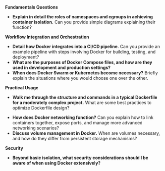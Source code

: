 **Fundamentals Questions**
+ **Explain in detail the roles of namespaces and cgroups in achieving container isolation.** Can you provide simple diagrams explaining their function?



**Workflow Integration and Orchestration**

- **Detail how Docker integrates into a CI/CD pipeline.** Can you provide an example pipeline with steps involving Docker for building, testing, and deployment?
- **What are the purposes of Docker Compose files, and how are they used in development and production settings?**
- **When does Docker Swarm or Kubernetes become necessary?** Briefly explain the situations where you would choose one over the other.



**Practical Usage**
+ **Walk me through the structure and commands in a typical Dockerfile for a moderately complex project.** What are some best practices to optimize Dockerfile design?
- **How does Docker networking function?** Can you explain how to link containers together, expose ports, and manage more advanced networking scenarios?
- **Discuss volume management in Docker.** When are volumes necessary, and how do they differ from persistent storage mechanisms?



**Security**
+ **Beyond basic isolation, what security considerations should I be aware of when using Docker extensively?**
